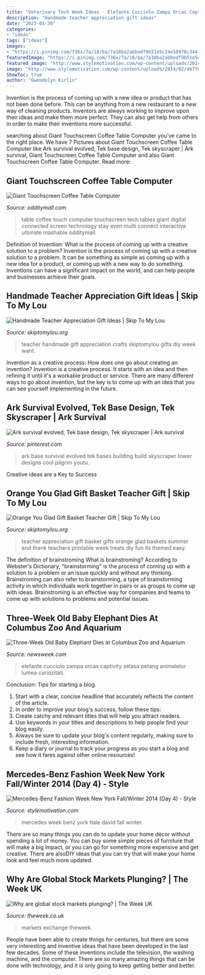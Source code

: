 ```yaml
---
title: "Veterinary Tech Week Ideas - Elefante Cucciolo Zampa Orcas Captivity Selasa Petang Animalelor Lumea Curiozitati"
description: "Handmade teacher appreciation gift ideas"
date: "2023-01-30"
categories:
- "ideas"
tags: ["ideas"]
images:
- "https://i.pinimg.com/736x/7a/18/ba/7a18ba2abbedf9b51e5c24e58970c344.jpg"
featuredImage: "https://i.pinimg.com/736x/7a/18/ba/7a18ba2abbedf9b51e5c24e58970c344.jpg"
featured_image: "http://www.stylemotivation.com/wp-content/uploads/2014/02/467781057GH00073_Mercedes_B-620x931.jpg"
image: "http://www.stylemotivation.com/wp-content/uploads/2014/02/467781057GH00073_Mercedes_B-620x931.jpg"
ShowToc: true
author: "Gwendolyn Kirlin"
---
```



Invention is the process of coming up with a new idea or product that has not been done before. This can be anything from a new restaurant to a new way of cleaning products. Inventors are always working to improve upon their ideas and make them more perfect. They can also get help from others in order to make their inventions more successful.

	

		
searching about Giant Touchscreen Coffee Table Computer you've came to the right place. We have 7 Pictures about Giant Touchscreen Coffee Table Computer like Ark survival evolved, Tek base design, Tek skyscraper | Ark survival, Giant Touchscreen Coffee Table Computer and also Giant Touchscreen Coffee Table Computer. Read more:
		
    
## Giant Touchscreen Coffee Table Computer

<img loading=lazy src="https://odditymall.com/includes/content/giant-touchscreen-coffee-table-computer-2.jpg" onerror="this.onerror=null;this.src='https://tse3.mm.bing.net/th?id=OIP.mjzRyXMgFFuEZrrbVDyOmQHaFH&amp;pid=15.1';" alt="Giant Touchscreen Coffee Table Computer">

_Source: odditymall.com_

>table coffee touch computer touchscreen tech tables giant digital connected screen technology stay even multi connect interactive ultimate mashable odditymall. 

	

Definition of Invention: What is the process of coming up with a creative solution to a problem?
Invention is the process of coming up with a creative solution to a problem. It can be something as simple as coming up with a new idea for a product, or coming up with a new way to do something. Inventions can have a significant impact on the world, and can help people and businesses achieve their goals.

    
## Handmade Teacher Appreciation Gift Ideas | Skip To My Lou

<img loading=lazy src="http://www.skiptomylou.org/wp-content/uploads/2014/04/handmade-teacher-ideas-1.jpg" onerror="this.onerror=null;this.src='https://tse3.mm.bing.net/th?id=OIP.zuOoaYburoffQ9fGBc1u1gHaKl&amp;pid=15.1';" alt="Handmade Teacher Appreciation Gift Ideas | Skip To My Lou">

_Source: skiptomylou.org_

>teacher handmade gift appreciation crafts skiptomylou gifts diy week want. 

	

Invention as a creative process: How does one go about creating an invention?
Invention is a creative process. It starts with an idea and then refining it until it's a workable product or service. There are many different ways to go about invention, but the key is to come up with an idea that you can see yourself implementing in the future.

    
## Ark Survival Evolved, Tek Base Design, Tek Skyscraper | Ark Survival

<img loading=lazy src="https://i.pinimg.com/736x/7a/18/ba/7a18ba2abbedf9b51e5c24e58970c344.jpg" onerror="this.onerror=null;this.src='https://tse1.mm.bing.net/th?id=OIP.IFK2A02o6lYzNQBdJdnwxwHaEK&amp;pid=15.1';" alt="Ark survival evolved, Tek base design, Tek skyscraper | Ark survival">

_Source: pinterest.com_

>ark base survival evolved tek bases building build skyscraper tower designs cool pilgrim youtu. 

	

Creative ideas are a Key to Success

    
## Orange You Glad Gift Basket Teacher Gift | Skip To My Lou

<img loading=lazy src="http://www.skiptomylou.org/wp-content/uploads/2015/04/teacher-appreciation-gift-basket-4.jpg" onerror="this.onerror=null;this.src='https://tse4.mm.bing.net/th?id=OIP.gIyjAeC9EwTA1BdayVdXXQHaKl&amp;pid=15.1';" alt="Orange You Glad Gift Basket Teacher Gift | Skip To My Lou">

_Source: skiptomylou.org_

>teacher appreciation gift basket gifts orange glad baskets summer end thank teachers printable week treats diy fun its themed easy. 

	

The definition of brainstroming
What is brainstroming? According to Webster's Dictionary, "brainstorming" is the process of coming up with a solution to a problem or an issue quickly and without any thinking. Brainstroming can also refer to brainstorming, a type of brainstorming activity in which individuals work together in pairs or as groups to come up with ideas. Brainstroming is an effective way for companies and teams to come up with solutions to problems and potential issues.

    
## Three-Week Old Baby Elephant Dies At Columbus Zoo And Aquarium

<img loading=lazy src="https://d.newsweek.com/en/full/1272995/gettyimages-104115967.jpg" onerror="this.onerror=null;this.src='https://tse4.mm.bing.net/th?id=OIP.Xi7JgbPB0nyDihL0dNJWEAHaEV&amp;pid=15.1';" alt="Three-Week Old Baby Elephant Dies at Columbus Zoo and Aquarium">

_Source: newsweek.com_

>elefante cucciolo zampa orcas captivity selasa petang animalelor lumea curiozitati. 

	

Conclusion: Tips for starting a blog.
1. Start with a clear, concise headline that accurately reflects the content of the article.
2. In order to improve your blog's success, follow these tips: 
3. Create catchy and relevant titles that will help you attract readers. 
4. Use keywords in your titles and descriptions to help people find your blog easily. 
5. Always be sure to update your blog's content regularly, making sure to include fresh, interesting information. 
6. Keep a diary or journal to track your progress as you start a blog and see how it fares against other online resources!

    
## Mercedes-Benz Fashion Week New York Fall/Winter 2014 (Day 4) - Style

<img loading=lazy src="http://www.stylemotivation.com/wp-content/uploads/2014/02/467781057GH00073_Mercedes_B-620x931.jpg" onerror="this.onerror=null;this.src='https://tse3.mm.bing.net/th?id=OIP.-aySL7uh38Ou3RTRNfqeigHaLH&amp;pid=15.1';" alt="Mercedes-Benz Fashion Week New York Fall/Winter 2014 (Day 4) - Style">

_Source: stylemotivation.com_

>mercedes week benz york tlale david fall winter. 

	

There are so many things you can do to update your home décor without spending a lot of money. You can buy some simple pieces of furniture that will make a big impact, or you can go for something more expensive and get creative. There are alsoDIY ideas that you can try that will make your home look and feel much more updated.

    
## Why Are Global Stock Markets Plunging? | The Week UK

<img loading=lazy src="https://cdn1.theweek.co.uk/sites/theweek/files/2017/12/new_york_stock_exchange_.jpg" onerror="this.onerror=null;this.src='https://tse1.mm.bing.net/th?id=OIP.wPukbYeDMwrw2MoQCyikRwHaEK&amp;pid=15.1';" alt="Why are global stock markets plunging? | The Week UK">

_Source: theweek.co.uk_

>markets exchange theweek. 

	

People have been able to create things for centuries, but there are some very interesting and inventive ideas that have been developed in the last few decades. Some of these inventions include the television, the washing machine, and the computer. There are so many amazing things that can be done with technology, and it is only going to keep getting better and better.

